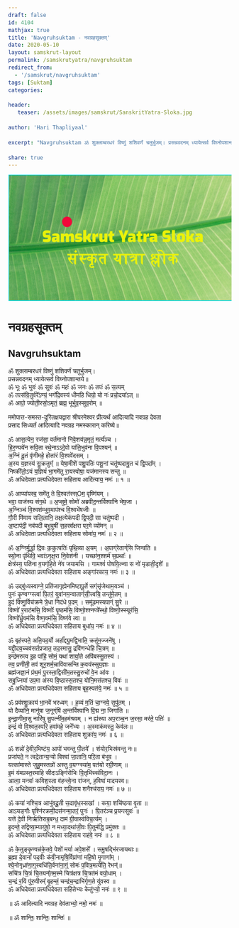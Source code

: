 ```yaml
---
draft: false
id: 4104    
mathjax: true    
title: 'Navgruhsuktam - नवग्रहसूक्तम्'    
date: 2020-05-10    
layout: samskrut-layout 
permalink: /samskrutyatra/navgruhsuktam
redirect_from: 
  - '/samskrut/navgruhsuktam'
tags: [Suktam]    
categories:    
    
header:    
   teaser: /assets/images/samskrut/SanskritYatra-Sloka.jpg    
    
author: 'Hari Thapliyaal'    
    
excerpt: "Navgruhsuktam ॐ शुक्लाम्बरधरं विष्णुं शशिवर्णं चतुर्भुजम्। प्रसन्नवदनम् ध्यायेत्सर्व विघ्नोपशान्तये॥ ॐ भूः ॐ भुवः॑ ॐ सुवः॑ ॐ महः॑ ॐ जनः ॐ तपः॑ ॐ स॒त्यम् ॐ तत्स॑वि॒तुर्वरे᳚ऽण्यं॒ भर्गो॑दे॒वस्य॑ धीमहि धियो॒ यो नः॑ प्रचो॒दया᳚ऽत् ॥ ॐ आपो॒ ज्योती॒रसो॒ऽमृतं॒ ब्रह्म॒ भूर्भुव॒स्सुव॒रोम् ॥ ममोपात्त-समस्त-दुरितक्षयद्वारा"
    
share: true    
---
```

![](/assets/images/samskrut/SanskritYatra-Sloka.jpg)    
    
# नवग्रहसूक्तम्    
## Navgruhsuktam    
    
ॐ शुक्लाम्बरधरं विष्णुं शशिवर्णं चतुर्भुजम्।    
प्रसन्नवदनम् ध्यायेत्सर्व विघ्नोपशान्तये॥    
ॐ भूः ॐ भुवः॑ ॐ  सुवः॑ ॐ महः॑ ॐ जनः ॐ तपः॑ ॐ स॒त्यम्    
ॐ तत्स॑वि॒तुर्वरे᳚ऽण्यं॒ भर्गो॑दे॒वस्य॑ धीमहि धियो॒ यो नः॑ प्रचो॒दया᳚ऽत् ॥    
ॐ आपो॒ ज्योती॒रसो॒ऽमृतं॒ ब्रह्म॒ भूर्भुव॒स्सुव॒रोम् ॥    
    
ममोपात्त-समस्त-दुरितक्षयद्वारा श्रीपरमेश्वर प्रीत्यर्थं आदित्यादि नवग्रह देवता    
प्रसाद सिध्यर्तं आदित्यादि नवग्रह नमस्कारान् करिष्ये॥    
    
ॐ आस॒त्येन॒ रज॑सा॒ वर्त॑मानो निवे॒शय॑न्न॒मृतं॒ मर्त्य॑ञ्च ।    
हि॒र॒ण्यये॑न सवि॒ता रथे॒नाऽऽदे॒वो या॑ति॒भुव॑ना वि॒पश्यन्॑ ॥    
अ॒ग्निं दू॒तं वृ॑णीमहे॒ होता॑रं वि॒श्ववे॑दसम् ।    
अ॒स्य य॒ज्ञस्य॑ सु॒क्रतुम्᳚ ॥ येषा॒मीशे॑ पशु॒पतिः॑ पशू॒नां चतु॑ष्पदामु॒त च॑ द्वि॒पदा᳚म् ।    
निष्क्री॑तो॒ऽयं य॒ज्ञियं॑ भा॒गमे॑तु रा॒यस्पोषा॒ यज॑मानस्य सन्तु ॥    
ॐ अधिदेवता प्रत्यधिदेवता सहिताय आदि॑त्याय॒ नमः॑ ॥ १ ॥    
    
ॐ आप्या॑यस्व॒ समे॑तु ते वि॒श्वत॑स्स्Oम॒ वृष्णि॑यम् ।    
भवा॒ वाज॑स्य संग॒थे ॥ अ॒प्सुमे॒ सोमो॑ अब्रवीद॒न्तर्विश्वा॑नि भेष॒जा ।    
अ॒ग्निञ्च॑ वि॒श्वश॑म्भुव॒माप॑श्च वि॒श्वभे॑षजीः ॥    
गौ॒री मि॑माय सलि॒लानि॒ तक्ष॒त्येक॑पदी द्वि॒पदी॒ सा चतु॑ष्पदी ।    
अ॒ष्टाप॑दी॒ नव॑पदी बभू॒वुषी॑ स॒हस्रा᳚क्षरा पर॒मे व्यो॑मन् ॥    
ॐ अधिदेवता प्रत्यधिदेवता सहिताय सोमा॑य॒ नमः॑ ॥ २ ॥    
    
ॐ अ॒ग्निर्मू॒र्द्धा दि॒वः क॒कुत्पतिः॑ पृथि॒व्या अ॒यम् । अ॒पाग्ंरेताग्ं॑सि जिन्वति ॥    
स्यो॒ना पृ॑थिवि॒ भवा॑ऽनृक्ष॒रा नि॒वेश॑नी । यच्छा॑न॒श्शर्म॑ स॒प्रथाः᳚ ॥    
क्षेत्र॑स्य॒ पति॑ना व॒यग्ंहि॒ते ने॑व जयामसि । गामश्वं॑ पोषयि॒त्न्वा स नो॑ मृडाती॒दृशे᳚ ॥    
ॐ अधिदेवता प्रत्यधिदेवता सहिताय अङ्गा॑रकाय॒ नमः॑ ॥ ३ ॥    
    
ॐ उद्बु॑ध्यस्वाग्ने॒ प्रति॑जागृह्येनमिष्टापू॒र्ते सग्ंसृ॑जेथाम॒यञ्च॑ ।    
पुनः॑ कृ॒ण्वग्ग्स्त्वा॑ पि॒तरं॒ युवा॑नम॒न्वाताग्ं॑सी॒त्त्वयि॒ तन्तु॑मे॒तम् ॥    
इ॒दं विष्णु॒र्विच॑क्रमे त्रे॒धा निद॑धे प॒दम् । समू॑ढमस्यपाग्ं सु॒रे ॥    
विष्णो॑ र॒राट॑मसि॒ विष्णोः᳚ पृ॒ष्ठम॑सि॒ विष्णो॒श्श्नप्त्रे᳚स्थो॒ विष्णो॒स्स्यूर॑सि॒    
विष्णो᳚र्ध्रु॒वम॑सि वैष्ण॒वम॑सि॒ विष्ण॑वे त्वा ॥    
ॐ अधिदेवता प्रत्यधिदेवता सहिताय बुधा॑य॒ नमः॑ ॥ ४ ॥    
    
ॐ बृह॑स्पते॒ अति॒यद॒र्यो अर्हा᳚द्द्यु॒मद्वि॒भाति॒ क्रतु॑म॒ज्जने॑षु ।    
यद्दी॒दय॒च्चव॑सर्तप्रजात॒ तद॒स्मासु॒ द्रवि॑णन्धेहि चि॒त्रम् ॥    
इन्द्र॑मरुत्व इ॒ह पा॑हि॒ सोमं॒ यथा॑ शार्या॒ते अपि॑बस्सु॒तस्य॑ ।    
तव॒ प्रणी॑ती॒ तव॑ शूर॒शर्म॒न्नावि॑वासन्ति क॒वय॑स्सुय॒ज्ञाः ॥    
ब्रह्म॑जज्ञा॒नं प्र॑थ॒मं पु॒रस्ता॒द्विसी॑म॒तस्सु॒रुचो॑ वे॒न आ॑वः ।    
सबु॒ध्निया॑ उप॒मा अ॑स्य वि॒ष्ठास्स॒तश्च॒ योनि॒मस॑तश्च॒ विवः॑ ॥    
ॐ अधिदेवता प्रत्यधिदेवता सहिताय बृह॒स्पत॑ये॒ नमः॑ ॥ ५ ॥    
    
ॐ प्रव॑श्शु॒क्राय॑ भा॒नवे॑ भरध्वम् । ह॒व्यं म॒तिं चा॒ग्नये॒ सुपू॑तम् ।    
यो दैव्या॑नि॒ मानु॑षा ज॒नूग्ंषि॑ अ॒न्तर्विश्वा॑नि वि॒द्म ना॒ जिगा॑ति ॥    
इ॒न्द्रा॒णीमा॒सु नारि॑षु सु॒पत्नी॑म॒हम॑श्रवम् । न ह्य॑स्या अप॒रञ्च॒न ज॒रसा॒ मर॑ते॒ पतिः॑ ॥    
इन्द्रं॑ वो वि॒श्वत॒स्परि॒ हवा॑महे॒ जने᳚भ्यः । अ॒स्माक॑मस्तु॒ केव॑लः॥    
ॐ अधिदेवता प्रत्यधिदेवता सहिताय शुक्रा॑य॒ नमः॑ ॥ ६ ॥    
    
ॐ शन्नो॑ दे॒वीर॒भिष्ट॑य॒ आपो॑ भवन्तु पी॒तये᳚ । शंयोर॒भिस्र॑वन्तु नः॥    
प्रजा॑पते॒ न त्वदे॒तान्य॒न्यो विश्वा॑ जा॒तानि॒ परि॒ता ब॑भूव ।    
यत्का॑मास्ते जुहु॒मस्तन्नो॑ अस्तु व॒यग्ग्स्या॑म॒ पत॑यो रयी॒णाम् ॥    
इ॒मं य॑मप्रस्त॒रमाहि सीदाऽङ्गि॑रोभिः पि॒तृभि॑स्संविदा॒नः ।    
आत्वा॒ मन्त्राः᳚ कविश॒स्ता व॑हन्त्वे॒ना रा॑जन्, ह॒विषा॑ मादयस्व॥    
ॐ अधिदेवता प्रत्यधिदेवता सहिताय शनैश्च॑राय॒ नमः॑ ॥ ७ ॥    
    
ॐ कया॑ नश्चि॒त्र आभु॑वदू॒ती स॒दावृ॑ध॒स्सखा᳚ । कया॒ शचि॑ष्ठया वृ॒ता ॥    
आऽयङ्गौः पृश्नि॑रक्रमी॒दस॑नन्मा॒तरं॒ पुनः॑ । पि॒तर॑ञ्च प्र॒यन्त्सुवः॑ ॥    
यत्ते॑ दे॒वी निर्ऋ॑तिराब॒बन्ध॒ दाम॑ ग्री॒वास्व॑विच॒र्त्यम् ।    
इ॒दन्ते॒ तद्विष्या॒म्यायु॑षो॒ न मध्या॒दथा॑जी॒वः पि॒तुम॑द्धि॒ प्रमु॑क्तः ॥    
ॐ अधिदेवता प्रत्यधिदेवता सहिताय राह॑वे॒ नमः॑ ॥ ८ ॥    
    
ॐ के॒तुङ्कृ॒ण्वन्न॑के॒तवे॒ पेशो॑ मर्या अपे॒शसे᳚ । समु॒षद्भि॑रजायथाः॥    
ब्र॒ह्मा दे॒वानां᳚ पद॒वीः क॑वी॒नामृषि॒र्विप्रा॑णां महि॒षो मृ॒गाणा᳚म् ।    
श्ये॒नोगृध्रा॑णा॒ग्॒स्वधि॑ति॒र्वना॑ना॒ग्ं॒ सोमः॑ प॒वित्र॒मत्ये॑ति॒ रेभन्॑॥    
सचि॑त्र चि॒त्रं चि॒तयन्᳚तम॒स्मे चित्र॑क्षत्र चि॒त्रत॑मं वयो॒धाम् ।    
च॒न्द्रं र॒यिं पु॑रु॒वीरम्᳚ बृ॒हन्तं॒ चन्द्र॑च॒न्द्राभि॑र्गृण॒ते यु॑वस्व ॥    
ॐ अधिदेवता प्रत्यधिदेवता सहितेभ्यः केतु॑भ्यो॒ नमः॑ ॥ ९ ॥    
    
॥ ॐ आदित्यादि नवग्रह देव॑ताभ्यो॒ नमो॒ नमः॑ ॥    
    
॥ ॐ शान्तिः॒ शान्तिः॒ शान्तिः॑ ॥    
    
